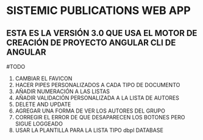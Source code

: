 # SISTEMIC PUBLICATIONS WEB APP
## ESTA ES LA VERSIÓN 3.0 QUE USA EL MOTOR DE CREACIÓN DE PROYECTO ANGULAR CLI DE ANGULAR

#TODO
1. CAMBIAR EL FAVICON
2. HACER PIPES PERSONALIZADOS A CADA TIPO DE DOCUMENTO
3. AÑADIR NUMERACIÓN A LAS LISTAS
4. AÑADIR VALIDACIÓN PERSONALIZADA A LA LISTA DE AUTORES
5. DELETE AND UPDATE
6. AGREGAR UNA FORMA DE VER LOS AUTORES DEL GRUPO
8. CORREGIR EL ERROR DE QUE DESAPARECEN LOS BOTONES PERO SIGUE LOGGEADO
9. USAR LA PLANTILLA PARA LA LISTA TIPO dbpl DATABASE
